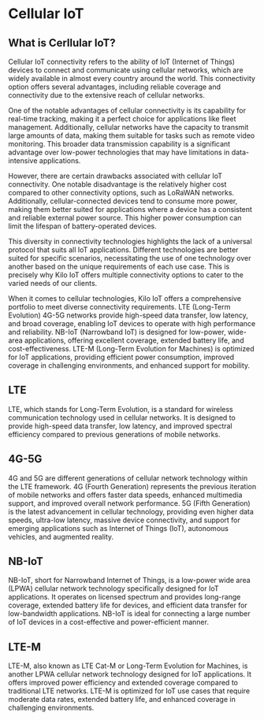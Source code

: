 # Cellular IoT

## What is Cerllular IoT?

Cellular IoT connectivity refers to the ability of IoT (Internet of Things) devices to connect and communicate using cellular networks, which are widely available in almost every country around the world. This connectivity option offers several advantages, including reliable coverage and connectivity due to the extensive reach of cellular networks.

One of the notable advantages of cellular connectivity is its capability for real-time tracking, making it a perfect choice for applications like fleet management. Additionally, cellular networks have the capacity to transmit large amounts of data, making them suitable for tasks such as remote video monitoring. This broader data transmission capability is a significant advantage over low-power technologies that may have limitations in data-intensive applications.

However, there are certain drawbacks associated with cellular IoT connectivity. One notable disadvantage is the relatively higher cost compared to other connectivity options, such as LoRaWAN networks. Additionally, cellular-connected devices tend to consume more power, making them better suited for applications where a device has a consistent and reliable external power source. This higher power consumption can limit the lifespan of battery-operated devices.

This diversity in connectivity technologies highlights the lack of a universal protocol that suits all IoT applications. Different technologies are better suited for specific scenarios, necessitating the use of one technology over another based on the unique requirements of each use case. This is precisely why Kilo IoT offers multiple connectivity options to cater to the varied needs of our clients.

When it comes to cellular technologies, Kilo IoT offers a comprehensive portfolio to meet diverse connectivity requirements. LTE (Long-Term Evolution) 4G-5G networks provide high-speed data transfer, low latency, and broad coverage, enabling IoT devices to operate with high performance and reliability. NB-IoT (Narrowband IoT) is designed for low-power, wide-area applications, offering excellent coverage, extended battery life, and cost-effectiveness. LTE-M (Long-Term Evolution for Machines) is optimized for IoT applications, providing efficient power consumption, improved coverage in challenging environments, and enhanced support for mobility.

## LTE

LTE, which stands for Long-Term Evolution, is a standard for wireless communication technology used in cellular networks. It is designed to provide high-speed data transfer, low latency, and improved spectral efficiency compared to previous generations of mobile networks.

## 4G-5G

4G and 5G are different generations of cellular network technology within the LTE framework. 4G (Fourth Generation) represents the previous iteration of mobile networks and offers faster data speeds, enhanced multimedia support, and improved overall network performance. 5G (Fifth Generation) is the latest advancement in cellular technology, providing even higher data speeds, ultra-low latency, massive device connectivity, and support for emerging applications such as Internet of Things (IoT), autonomous vehicles, and augmented reality.

## NB-IoT

NB-IoT, short for Narrowband Internet of Things, is a low-power wide area (LPWA) cellular network technology specifically designed for IoT applications. It operates on licensed spectrum and provides long-range coverage, extended battery life for devices, and efficient data transfer for low-bandwidth applications. NB-IoT is ideal for connecting a large number of IoT devices in a cost-effective and power-efficient manner.

## LTE-M

LTE-M, also known as LTE Cat-M or Long-Term Evolution for Machines, is another LPWA cellular network technology designed for IoT applications. It offers improved power efficiency and extended coverage compared to traditional LTE networks. LTE-M is optimized for IoT use cases that require moderate data rates, extended battery life, and enhanced coverage in challenging environments.
